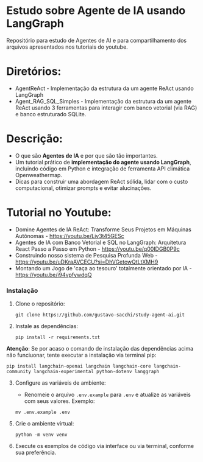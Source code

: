 # Estudo sobre Agente de IA usando LangGraph
Repositório para estudo de Agentes de AI e para compartilhamento dos arquivos apresentados nos tutoriais do youtube.

# Diretórios:
- AgentReAct - Implementação da estrutura da um agente ReAct usando LangGraph
- Agent_RAG_SQL_Simples - Implementação da estrutura da um agente ReAct usando 3 ferramentas para interagir com banco vetorial (via RAG) e banco estruturado SQLite.

# Descrição:
- O que são **Agentes de IA** e por que são tão importantes.  
- Um tutorial prático de **implementação do agente usando LangGraph**, incluindo código em Python e integração de ferramenta API climática Openweathermap.
- Dicas para construir uma abordagem ReAct sólida, lidar com o custo computacional, otimizar prompts e evitar alucinações.  

# Tutorial no Youtube:
- Domine Agentes de IA ReAct: Transforme Seus Projetos em Máquinas Autônomas - https://youtu.be/Liv3t45GESc
- Agentes de IA com Banco Vetorial e SQL no LangGraph: Arquitetura React Passo a Passo em Python - https://youtu.be/q00IDGB0P9c
- Construindo nosso sistema de Pesquisa Profunda Web - https://youtu.be/uDKraAVCECU?si=DhVGetowQtLtXMH9
- Montando um Jogo de 'caça ao tesouro' totalmente orientado por IA - https://youtu.be/i94vpfywdqQ


### Instalação

1. Clone o repositório:

   ```
   git clone https://github.com/gustavo-sacchi/study-agent-ai.git
   ```

2. Instale as dependências:

   ```
   pip install -r requirements.txt
   ```
**Atenção**: Se por acaso o comando de instalação das dependências acima não funciuonar, tente executar a instalação via terminal pip:

``` 
pip install langchain-openai langchain langchain-core langchain-community langchain-experimental python-dotenv langgraph
```
    

3. Configure as variáveis de ambiente:

   - Renomeie o arquivo `.env.example` para `.env` e atualize as variáveis com seus valores. Exemplo:

   ```
   mv .env.example .env
   ```

5) Crie o ambiente virtual: 

    ```
    python -m venv venv
    ```

6) Execute os exemplos de código via interface ou via terminal, conforme sua preferência.


